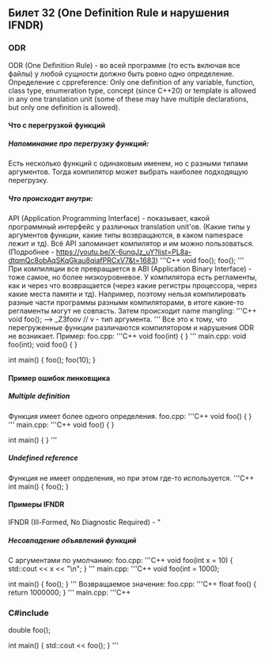 ## Билет 32 (One Definition Rule и нарушения IFNDR)

### ODR

ODR (One Definition Rule) - во всей программе (то есть включая все файлы) у любой сущности должно быть ровно одно определение. 
Определение с cppreference: Only one definition of any variable, function, class type, enumeration type, concept (since C++20) or template is allowed in any one translation unit (some of these may have multiple declarations, but only one definition is allowed).

#### Что с перегрузкой функций
##### Напоминание про перегрузку функций: 
Есть несколько функций с одинаковым именем, но с разными типами аргументов. Тогда компилятор может выбрать наиболее подходящую перегрузку.
##### Что происходит внутри:
API (Application Programming Interface) - показывает, какой программный интерфейс у различных translation unit'ов. (Какие типы у аргументов функции, какие типы возвращаются, в каком namespace лежит и тд). Всё API запоминает компилятор и им можно пользоваться. (Подробнее - https://youtu.be/X-6unqJz_uY?list=PL8a-dtqmQc8obAqSKqGkau8qiafPRCxV7&t=1683)
'''C++
void foo();
foo();
'''
При компиляции все превращается в ABI (Application Binary Interface) - тоже самое, но более низкоуровневое. У компилятора есть регламенты, как и через что возвращается (через какие регистры процессора, через какие места памяти и тд). Например, поэтому нельзя компилировать разные части программы разными компиляторами, в итоге какие-то регламенты могут не совпасть. 
Затем происходит name mangling:
'''C++
void foo(); -->  \_Z3foov // v - тип аргумента. 
'''
Все это к тому, что перегруженные функции различаются компилятором и нарушения ODR не возникает. Пример:
foo.cpp:
'''C++
void foo(int) {
}
'''
main.cpp:
void foo(int);
void foo() {
}

int main() {
    foo();
    foo(10);
}

#### Пример ошибок линковщика
##### Multiple definition 
Функция имеет более одного определения.
foo.cpp:
'''C++
void foo() {
}
'''
main.cpp:
'''C++
void foo() {
}

int main() {
}
'''
##### Undefined reference
Функция не имеет опрделения, но при этом где-то используется.
'''C++
int main() {
    foo();
}
#### Примеры IFNDR
IFNDR (Ill-Formed, No Diagnostic Required) - "
##### Несовпадение объявлений функций

С аргументами по умолчанию:
foo.cpp:
'''C++
void foo(int x = 10) {
    std::cout << x << "\n";
}
'''
main.cpp:
'''C++
void foo(int = 1000);

int main() {
    foo();
}
'''
Возвращаемое значение:
foo.cpp:
'''C++
float foo() {
    return 1000000;
}
'''
main.cpp:
'''C++
### C\#include <iostream>

double foo();

int main() {
    std::cout << foo();
}
'''





















